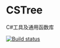 # CSTree
C#工具及通用函数库

[![Build status](https://github.com/zhaobingwang/CSTree/workflows/CodeSnippets%20Release/badge.svg)]()